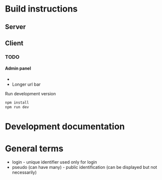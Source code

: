 # Build instructions
## Server
## Client
### TODO
#### Admin panel
-
- Longer url bar

Run development version

```sh
npm install
npm run dev
```
# Development documentation

# General terms
- login - unique identifier used only for login
- pseudo (can have many) - public identification (can be displayed but not necessarily)
